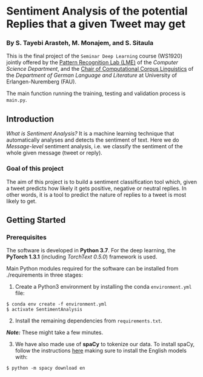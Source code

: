 # Sentiment Analysis of the potential Replies that a given Tweet may get

### By S. Tayebi Arasteh, M. Monajem, and S. Sitaula

This is the final project of the `Seminar Deep Learning` course (WS1920) jointly offered by the [Pattern Recognition Lab (LME)](https://lme.tf.fau.de/) of the *Computer Science Department*, and 
the [Chair of Computational Corpus Linguistics](https://www.linguistik.phil.fau.de/) of the *Department of German Language and Literature* at University of Erlangen-Nuremberg (FAU).


The main function running the training, testing and validation process is `main.py`.

Introduction
------
*What is Sentiment Analysis?* It is a machine learning technique that automatically analyses and detects the sentiment of text.
Here we do *Message-level* sentiment analysis, i.e. we classify the sentiment of the whole given message (tweet or reply).
### Goal of this project 
The aim of this project is to build a sentiment classification tool which, given a tweet predicts how likely it gets positive, negative or neutral replies. In other words, it is a tool to predict the nature of replies to a tweet is most likely to get.
## Getting Started

### Prerequisites

The software is developed in **Python 3.7**. For the deep learning, the **PyTorch 1.3.1** (including *TorchText 0.5.0*) framework is used.


Main Python modules required for the software can be installed from ./requirements in three stages:

1. Create a Python3 environment by installing the conda `environment.yml` file:

```
$ conda env create -f environment.yml
$ activate SentimentAnalysis
```



2. Install the remaining dependencies from `requirements.txt`.

***Note:*** These might take a few minutes.

3. We have also made use of **spaCy** to tokenize our data. To install spaCy, follow the instructions [here](https://spacy.io/usage) making sure to install the English models with:

```
$ python -m spacy download en
```
